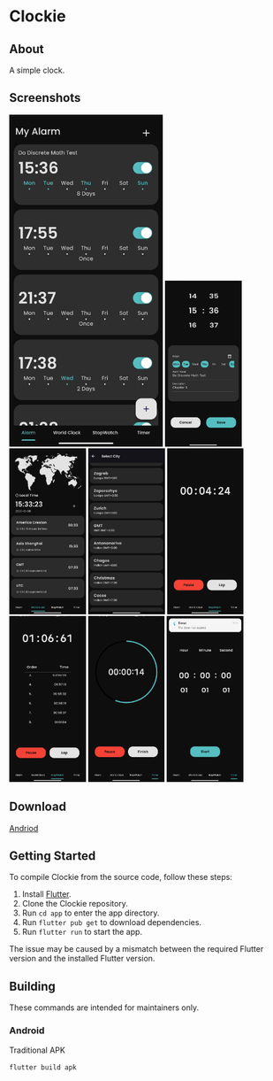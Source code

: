 # Clockie

## About

A simple clock.

## Screenshots
<img src="https://github.com/LouisLou2/Clockie/blob/master/screenshots/alarm_page.jpg" alt="alarm_page" height="600"/> 
<img src="https://github.com/LouisLou2/Clockie/blob/master/screenshots/add_clock.jpg" alt="add_clock" height="300"/>
<img src="https://github.com/LouisLou2/Clockie/blob/master/screenshots/world_clock.jpg" alt="world_clock" height="300"/>
<img src="https://github.com/LouisLou2/Clockie/blob/master/screenshots/add_city.jpg" alt="add_city" height="300"/>
<img src="https://github.com/LouisLou2/Clockie/blob/master/screenshots/stopwatch.jpg" alt="stopwatch" height="300"/>
<img src="https://github.com/LouisLou2/Clockie/blob/master/screenshots/stopwatch_lap.jpg" alt="stopwatch_lap" height="300"/>
<img src="https://github.com/LouisLou2/Clockie/blob/master/screenshots/timer.jpg" alt="timer" height="300"/>
<img src="https://github.com/LouisLou2/Clockie/blob/master/screenshots/timer_set.jpg" alt="timer_set" height="300"/>

## Download

[Andriod](https://github.com/LouisLou2/Clockie/releases/download/v1.0.0/app-release.apk)


## Getting Started

To compile Clockie from the source code, follow these steps:

1. Install [Flutter](https://flutter.dev).
2. Clone the Clockie repository.
3. Run `cd app` to enter the app directory.
4. Run `flutter pub get` to download dependencies.
5. Run `flutter run` to start the app.

The issue may be caused by a mismatch between the required Flutter version and the installed Flutter version.

## Building

These commands are intended for maintainers only.

### Android

Traditional APK

```bash
flutter build apk
```
